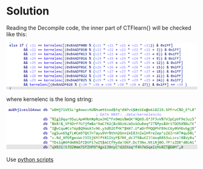 # Solution

Reading the Decompile code, the inner part of CTFlearn{} will be checked like this:

<img src="../files/rzeszow.png" alt="Photo explain"/>

where kernelenc is the long string:

<img src="../files/rzeszow2.png" alt="Photo explain"/>

Use [python scripts](https://github.com/GuillaumeDupuy/CTF/blob/main/CTFLearn/scripts/rzeszow.py)